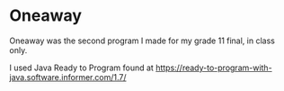 # Oneaway
Oneaway was the second program I made for my grade 11 final, in class only. 

I used Java Ready to Program found at https://ready-to-program-with-java.software.informer.com/1.7/
